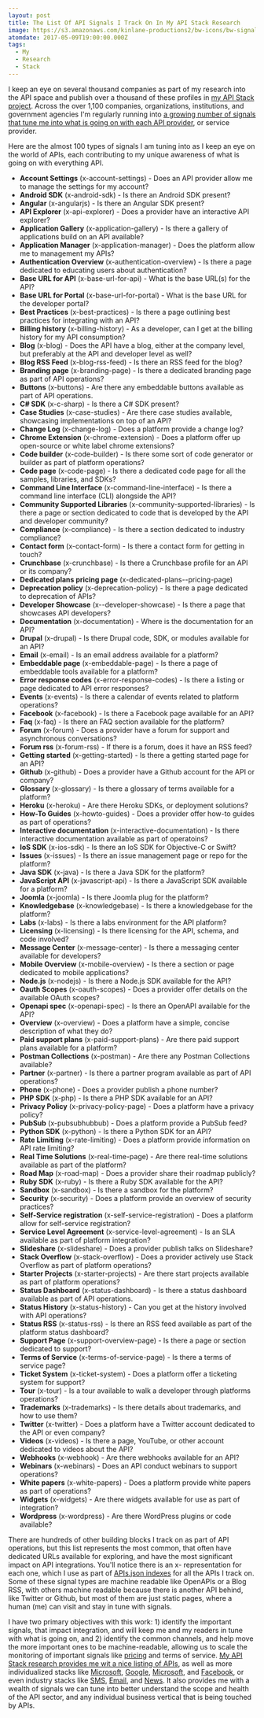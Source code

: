 ```yaml
---
layout: post
title: The List Of API Signals I Track On In My API Stack Research
image: https://s3.amazonaws.com/kinlane-productions2/bw-icons/bw-signals.png
atomdate: 2017-05-09T19:00:00.000Z
tags:
  - My
  - Research
  - Stack
---
```

I keep an eye on several thousand companies as part of my research into the API space and publish over a thousand of these profiles in [my API Stack project](http://theapistack.com). Across the over 1,100 companies, organizations, institutions, and government agencies I'm regularly running into [a growing number of signals that tune me into what is going on with each API provider](http://theapistack.com/channel-types/), or service provider. 

Here are the almost 100 types of signals I am tuning into as I keep an eye on the world of APIs, each contributing to my unique awareness of what is going on with everything API.

*   **Account Settings** (x-account-settings) - Does an API provider allow me to manage the settings for my account?
*   **Android SDK** (x-android-sdk) - Is there an Android SDK present?
*   **Angular** (x-angularjs) - Is there an Angular SDK present?
*   **API Explorer** (x-api-explorer) - Does a provider have an interactive API explorer?
*   **Application Gallery** (x-application-gallery) - Is there a gallery of applications build on an API available?
*   **Application Manager** (x-application-manager) - Does the platform allow me to management my APIs?
*   **Authentication Overview** (x-authentication-overview) - Is there a page dedicated to educating users about authentication?
*   **Base URL for API** (x-base-url-for-api) - What is the base URL(s) for the API?
*   **Base **URL** for Portal** (x-base-url-for-portal) - What is the base URL for the developer portal?
*   **Best Practices** (x-best-practices) - Is there a page outlining best practices for integrating with an API?
*   **Billing history** (x-billing-history) - As a developer, can I get at the billing history for my API consumption?
*   **Blog** (x-blog) - Does the API have a blog, either at the company level, but preferably at the API and developer level as well?
*   **Blog RSS Feed** (x-blog-rss-feed) - Is there an RSS feed for the blog?
*   **Branding page** (x-branding-page) - Is there a dedicated branding page as part of API operations?
*   **Buttons** (x-buttons) - Are there any embeddable buttons available as part of API operations.
*   **C# SDK** (x-c-sharp) - Is there a C# SDK present?
*   **Case Studies** (x-case-studies) - Are there case studies available, showcasing implementations on top of an API?
*   **Change Log** (x-change-log) - Does a platform provide a change log?
*   **Chrome Extension** (x-chrome-extension) - Does a platform offer up open-source or white label chrome extensions?
*   **Code builder** (x-code-builder) - Is there some sort of code generator or builder as part of platform operations?
*   **Code page** (x-code-page) - Is there a dedicated code page for all the samples, libraries, and SDKs?
*   **Command Line Interface** (x-command-line-interface) - Is there a command line interface (CLI) alongside the API?
*   **Community Supported Libraries** (x-community-supported-libraries) - Is there a page or section dedicated to code that is developed by the API and developer community?
*   **Compliance** (x-compliance) - Is there a section dedicated to industry compliance?
*   **Contact form** (x-contact-form) - Is there a contact form for getting in touch?
*   **Crunchbase** (x-crunchbase) - Is there a Crunchbase profile for an API or its company?
*   **Dedicated plans pricing page** (x-dedicated-plans--pricing-page)
*   **Deprecation policy** (x-deprecation-policy) - Is there a page dedicated to deprecation of APIs?
*   **Developer Showcase** (x--developer-showcase) - Is there a page that showcases API developers?
*   **Documentation** (x-documentation) - Where is the documentation for an API?
*   **Drupal** (x-drupal) - Is there Drupal code, SDK, or modules available for an API?
*   **Email** (x-email) - Is an email address available for a platform?
*   **Embeddable page** (x-embeddable-page) - Is there a page of embeddable tools available for a platform?
*   **Error response codes** (x-error-response-codes) - Is there a listing or page dedicated to API error responses?
*   **Events** (x-events) - Is there a calendar of events related to platform operations?
*   **Facebook** (x-facebook) - Is there a Facebook page available for an API?
*   **Faq** (x-faq) - Is there an FAQ section available for the platform?
*   **Forum** (x-forum) - Does a provider have a forum for support and asynchronous conversations?
*   **Forum rss** (x-forum-rss) - If there is a forum, does it have an RSS feed?
*   **Getting started** (x-getting-started) - Is there a getting started page for an API?
*   **Github** (x-github) - Does a provider have a Github account for the API or company?
*   **Glossary** (x-glossary) - Is there a glossary of terms available for a platform?
*   **Heroku** (x-heroku) - Are there Heroku SDKs, or deployment solutions?
*   **How-To Guides** (x-howto-guides) - Does a provider offer how-to guides as part of operations?
*   **Interactive documentation** (x-interactive-documentation) - Is there interactive documentation available as part of operatoins?
*   **IoS SDK** (x-ios-sdk) - Is there an IoS SDK for Objective-C or Swift?
*   **Issues** (x-issues) - Is there an issue management page or repo for the platform?
*   **Java SDK** (x-java) - Is there a Java SDK for the platform?
*   **JavaScript API** (x-javascript-api) - Is there a JavaScript SDK available for a platform?
*   **Joomla** (x-joomla) - Is there Joomla plug for the platform?
*   **Knowledgebase** (x-knowledgebase) - Is there a knowledgebase for the platform?
*   **Labs** (x-labs) - Is there a labs environment for the API platform?
*   **Licensing** (x-licensing) - Is there licensing for the API, schema, and code involved?
*   **Message Center** (x-message-center) - Is there a messaging center available for developers?
*   **Mobile Overview** (x-mobile-overview) - Is there a section or page dedicated to mobile applications?
*   **Node.js** (x-nodejs) - Is there a Node.js SDK available for the API?
*   **Oauth Scopes** (x-oauth-scopes) - Does a provider offer details on the available OAuth scopes?
*   **Openapi spec** (x-openapi-spec) - Is there an OpenAPI available for the API?
*   **Overview** (x-overview) - Does a platform have a simple, concise description of what they do?
*   **Paid support plans** (x-paid-support-plans) - Are there paid support plans available for a platform?
*   **Postman Collections** (x-postman) - Are there any Postman Collections available?
*   **Partner** (x-partner) - Is there a partner program available as part of API operations?
*   **Phone** (x-phone) - Does a provider publish a phone number?
*   **PHP SDK** (x-php) - Is there a PHP SDK available for an API?
*   **Privacy Policy** (x-privacy-policy-page) - Does a platform have a privacy policy?
*   **PubSub** (x-pubsubhubbub) - Does a platform provide a PubSub feed?
*   **Python SDK** (x-python) - Is there a Python SDK for an API?
*   **Rate Limiting** (x-rate-limiting) - Does a platform provide information on API rate limiting?
*   **Real Time Solutions** (x-real-time-page) - Are there real-time solutions available as part of the platform?
*   **Road Map** (x-road-map) - Does a provider share their roadmap publicly?
*   **Ruby SDK** (x-ruby) - Is there a Ruby SDK available for the API?
*   **Sandbox** (x-sandbox) - Is there a sandbox for the platform?
*   **Security** (x-security) - Does a platform provide an overview of security practices?
*   **Self-Service registration** (x-self-service-registration) - Does a platform allow for self-service registration?
*   **Service Level Agreement** (x-service-level-agreement) - Is an SLA available as part of platform integration?
*   **Slideshare** (x-slideshare) - Does a provider publish talks on Slideshare?
*   **Stack Overflow** (x-stack-overflow) - Does a provider actively use Stack Overflow as part of platform operations?
*   **Starter Projects** (x-starter-projects) - Are there start projects available as part of platform operations?
*   **Status Dashboard** (x-status-dashboard) - Is there a status dashboard available as part of API operations.
*   **Status History** (x-status-history) - Can you get at the history involved with API operations?
*   **Status RSS** (x-status-rss) - Is there an RSS feed available as part of the platform status dashboard?
*   **Support Page** (x-support-overview-page) - Is there a page or section dedicated to support?
*   **Terms of Service** (x-terms-of-service-page) - Is there a terms of service page?
*   **Ticket System** (x-ticket-system) - Does a platform offer a ticketing system for support?
*   **Tour** (x-tour) - Is a tour available to walk a developer through platforms operations?
*   **Trademarks** (x-trademarks) - Is there details about trademarks, and how to use them?
*   **Twitter** (x-twitter) - Does a platform have a Twitter account dedicated to the API or even company?
*   **Videos** (x-videos) - Is there a page, YouTube, or other account dedicated to videos about the API?
*   **Webhooks** (x-webhook) - Are there webhooks available for an API?
*   **Webinars** (x-webinars) - Does an API conduct webinars to support operations?
*   **White papers** (x-white-papers) - Does a platform provide white papers as part of operations?
*   **Widgets** (x-widgets) - Are there widgets available for use as part of integration?
*   **Wordpress** (x-wordpress) - Are there WordPress plugins or code available?

There are hundreds of other building blocks I track on as part of API operations, but this list represents the most common, that often have dedicated URLs available for exploring, and have the most significant impact on API integrations. You'll notice there is an x- representation for each one, which I use as part of [APIs.json indexes](http://apisjson.org) for all the APIs I track on. Some of these signal types are machine readable like OpenAPIs or a Blog RSS, with others machine readable because there is another API behind, like Twitter or Github, but most of them are just static pages, where a human (me) can visit and stay in tune with signals.

I have two primary objectives with this work: 1) identify the important signals, that impact integration, and will keep me and my readers in tune with what is going on, and 2) identify the common channels, and help move the more important ones to be machine-readable, allowing us to scale the monitoring of important signals like [pricing](http://plans.apievangelist.com) and terms of service. [My API Stack research provides me wit a nice listing of APIs](http://theapistack.com/), as well as more individualized stacks like [Microsoft](http://microsoft.stack.network/), [Google](http://google.stack.network/), [Microsoft](http://microsoft.stack.network/), and [Facebook](http://facebook.stack.network/), or even industry stacks like [SMS](http://sms.stack.network/), [Email](http://email.stack.network/), and [News](http://news.stack.network/). It also provides me with a wealth of signals we can tune into better understand the scope and health of the API sector, and any individual business vertical that is being touched by APIs.